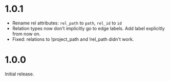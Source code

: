 # 1.0.1

- Rename rel attributes: `rel_path` to `path`, `rel_id` to `id`
- Relation types now don't implicitly go to edge labels. Add label explicitly from now on.
- Fixed: relations to !project_path and !rel_path didn't work.

# 1.0.0

Initial release.
